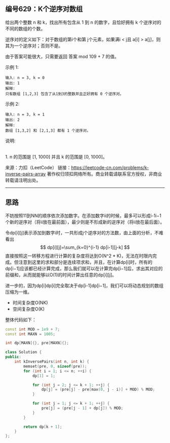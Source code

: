 ## 编号629：K个逆序对数组

给出两个整数 n 和 k，找出所有包含从 1 到 n 的数字，且恰好拥有 k 个逆序对的不同的数组的个数。

逆序对的定义如下：对于数组的第i个和第 j个元素，如果满i < j且 a[i] > a[j]，则其为一个逆序对；否则不是。

由于答案可能很大，只需要返回 答案 mod 109 + 7 的值。

示例 1:
```
输入: n = 3, k = 0
输出: 1
解释: 
只有数组 [1,2,3] 包含了从1到3的整数并且正好拥有 0 个逆序对。
```
示例 2:
```
输入: n = 3, k = 1
输出: 2
解释: 
数组 [1,3,2] 和 [2,1,3] 都有 1 个逆序对。
```
说明:

</br>1. n 的范围是 [1, 1000] 并且 k 的范围是 [0, 1000]。

来源：力扣（LeetCode）
链接：https://leetcode-cn.com/problems/k-inverse-pairs-array
著作权归领扣网络所有。商业转载请联系官方授权，非商业转载请注明出处。

---
## 思路

不妨按照11到NN的顺序依次添加数字。在添加数字ii的时候，最多可以形成i-1i−1个新的逆序对（将ii放在最前面），最少则是不形成新的逆序对（将ii放在最后面）。

令dp[i][j]表示添加到数字i时，一共形成j个逆序对的方法数，由上面的分析，不难看出
$$
dp[i][j]=\sum_{k=0}^{i-1} dp[i-1][j-k]
$$
直接按照这一转移方程进行计算的复杂度将达到O(N^2 * K)，无法在时限内完成。但注意到这里的求和部分是连续项求和，并且，在计算dp[i]时，所有的dp[i−1]应该都已经计算完成，那么我们就可以在计算完dp[i−1]后，求出其对应的前缀和，从而就能够以O(1)的时间计算出任意的dp[i][j]。

进一步的，因为dp[i]dp[i]完全取决于dp[i-1]dp[i−1]，我们可以将动态规划的数组压缩为一维。

* 时间复杂度O(NK)
* 空间复杂度O(K)

整体代码如下：
```c++
const int MOD = 1e9 + 7;
const int MAXN = 1005;

int dp[MAXN]{}, pre[MAXN]{};

class Solution {
public:
    int kInversePairs(int n, int k) {
        memset(pre, 0, sizeof(pre));
        for (int i = 1; i <= n; ++i) {
            dp[1] = 1;

            for (int j = 2; j <= k + 1; ++j) {
                dp[j] = (pre[j] - pre[max(0, j - i)] + MOD) % MOD;
            }

            for (int j = 1; j <= k + 1; ++j) {
                pre[j] = (pre[j - 1] + dp[j]) % MOD;
            }
        }

        return dp[k + 1];
    }
};
```